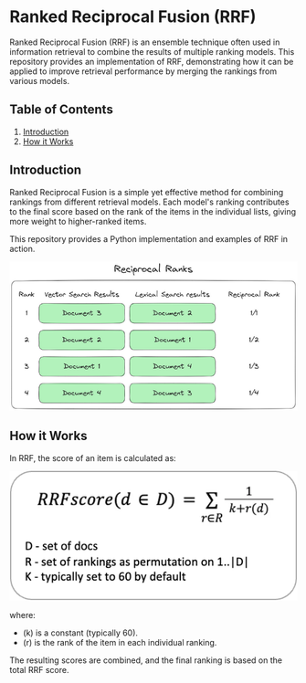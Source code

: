 # Ranked Reciprocal Fusion (RRF)

Ranked Reciprocal Fusion (RRF) is an ensemble technique often used in information retrieval to combine the results of multiple ranking models. This repository provides an implementation of RRF, demonstrating how it can be applied to improve retrieval performance by merging the rankings from various models.

## Table of Contents
1. [Introduction](#introduction)
2. [How it Works](#how-it-works)

## Introduction
Ranked Reciprocal Fusion is a simple yet effective method for combining rankings from different retrieval models. Each model's ranking contributes to the final score based on the rank of the items in the individual lists, giving more weight to higher-ranked items.

This repository provides a Python implementation and examples of RRF in action.

![Introduction Image](rrf1.png)

## How it Works
In RRF, the score of an item is calculated as:

![How it Works Image](formula.webp)


<!-- \[
\text{RRF Score} = \sum \frac{1}{k + r}
\]-->

where:
- \(k\) is a constant (typically 60).
- \(r\) is the rank of the item in each individual ranking.

The resulting scores are combined, and the final ranking is based on the total RRF score.

